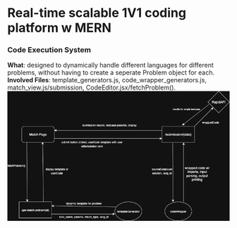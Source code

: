 # Real-time scalable 1V1 coding platform w MERN

### Code Execution System
**What**: designed to dynamically handle different languages for different problems, without having to create a seperate Problem object for each.
**Involved Files**: template_generators.js, code_wrapper_generators.js, match_view.js/submission, CodeEditor.jsx/fetchProblem().
![Sorry! this image is missing visit readme_images/CodeClashSystemDesign.drawio.png ](readme_images/CodeClashSystemDesign.drawio.png)
